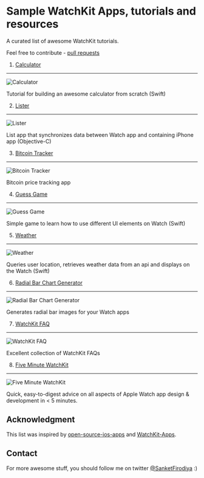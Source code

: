# Sample WatchKit Apps, tutorials and resources
A curated list of awesome WatchKit tutorials.

Feel free to contribute - [pull requests](https://github.com/sanketfirodiya/sample-watchkit-apps/pulls)

1. [Calculator](http://www.noodlewerk.com/blog/calculator-apple-watch-tutorial/) 
---
![Calculator](https://github.com/sanketfirodiya/sample-watchkit-apps/blob/master/images/Calculator.png)

Tutorial for building an awesome calculator from scratch (Swift)

2. [Lister](http://daniellam.me/blog/ios-watchkit-first-look/)
---
![Lister](https://github.com/sanketfirodiya/sample-watchkit-apps/blob/master/images/Lists.png)

List app that synchronizes data between Watch app and containing iPhone app (Objective-C)

3. [Bitcoin Tracker](http://www.raywenderlich.com/89562/watchkit-tutorial-with-swift-getting-started)
---
![Bitcoin Tracker](https://github.com/sanketfirodiya/sample-watchkit-apps/blob/master/images/Bitcoin.png)

Bitcoin price tracking app

4. [Guess Game](http://www.appcoda.com/watchkit-introduction-tutorial/)
---
![Guess Game](https://github.com/sanketfirodiya/sample-watchkit-apps/blob/master/images/Guess_Game.png)

Simple game to learn how to use different UI elements on Watch (Swift)

5. [Weather](http://connectthink.com/developers-corner/creating-a-watchkit-app-using-swift-part-one/)
---
![Weather](https://github.com/sanketfirodiya/sample-watchkit-apps/blob/master/images/Weather.png)

Queries user location, retrieves weather data from an api and displays on the Watch (Swift)

6. [Radial Bar Chart Generator](http://hmaidasani.github.io/RadialChartImageGenerator/)
---
![Radial Bar Chart Generator](https://github.com/sanketfirodiya/sample-watchkit-apps/blob/master/images/Radial.png)

Generates radial bar images for your Watch apps

7. [WatchKit FAQ](http://www.raywenderlich.com/94672/watchkit-faq)
---
![WatchKit FAQ](https://github.com/sanketfirodiya/sample-watchkit-apps/blob/master/images/WatchKit_FAQ.jpg)

Excellent collection of WatchKit FAQs

8. [Five Minute WatchKit](http://www.fiveminutewatchkit.com/)
---
![Five Minute WatchKit](https://github.com/sanketfirodiya/sample-watchkit-apps/blob/master/images/FiveMinuteWatchKit.png)

Quick, easy-to-digest advice on all aspects of Apple Watch app design & development in < 5 minutes.

## Acknowledgment
This list was inspired by [open-source-ios-apps](https://github.com/dkhamsing/open-source-ios-apps) and [WatchKit-Apps](https://github.com/kostiakoval/WatchKit-Apps).

## Contact
For more awesome stuff, you should follow me on twitter [@SanketFirodiya](https://twitter.com/sanketfirodiya) :)
